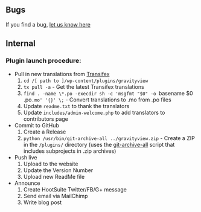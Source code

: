 ## Bugs

If you find a bug, [let us know here](https://github.com/katzwebservices/GravityView/issues)

## Internal

### Plugin launch procedure:

* Pull in new translations from [Transifex](https://www.transifex.com/projects/p/gravityview/)
	1. `cd /[ path to ]/wp-content/plugins/gravityview`
	2. `tx pull -a` - Get the latest Transifex translations
	3. `find . -name \*.po -execdir sh -c 'msgfmt "$0" -o `basename $0 .po`.mo' '{}' \;` - Convert translations to .mo from .po files
	4. Update `readme.txt` to thank the translators
	5. Update `includes/admin-welcome.php` to add translators to contributors page
* Commit to GitHub
	1. Create a Release
	2. `python /usr/bin/git-archive-all ../gravityview.zip` - Create a ZIP in the `/plugins/` directory (uses the [git-archive-all](https://github.com/Kentzo/git-archive-all) script that includes subprojects in .zip archives)
* Push live
	1. Upload to the website
	2. Update the Version Number
	3. Upload new ReadMe file
* Announce
	1. Create HootSuite Twitter/FB/G+ message
	2. Send email via MailChimp
	3. Write blog post

